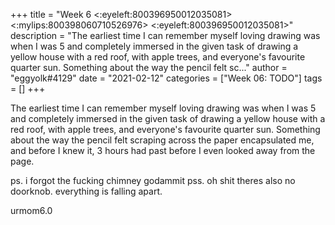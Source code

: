 +++
title = "Week 6 <:eyeleft:800396950012035081> <:mylips:800398060710526976> <:eyeleft:800396950012035081>"
description = "The earliest time I can remember myself loving drawing was when I was 5 and completely immersed in the given task of drawing a yellow house with a red roof, with apple trees, and everyone's favourite quarter sun. Something about the way the pencil felt sc..."
author = "eggyolk#4129"
date = "2021-02-12"
categories = ["Week 06: TODO"]
tags = []
+++

The earliest time I can remember myself loving drawing was when I was 5 and completely immersed in the given task of drawing a yellow house with a red roof, with apple trees, and everyone's favourite quarter sun. Something about the way the pencil felt scraping across the paper encapsulated me, and before I knew it, 3 hours had past before I even looked away from the page. 

ps. i forgot the fucking chimney godammit
pss. oh shit theres also no doorknob. everything is falling apart.

urmom6.0
